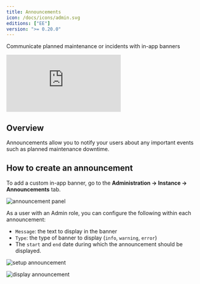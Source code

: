 ```yaml
---
title: Announcements
icon: /docs/icons/admin.svg
editions: ["EE"]
version: ">= 0.20.0"
---
```


Communicate planned maintenance or incidents with in-app banners

<div class="video-container">
  <iframe src="https://www.youtube.com/embed/2QqGABneiNI?si=iT2NleQpZFYL2g66" title="YouTube video player" frameborder="0" allow="accelerometer; autoplay; clipboard-write; encrypted-media; gyroscope; picture-in-picture; web-share" referrerpolicy="strict-origin-when-cross-origin" allowfullscreen></iframe>
</div>

## Overview

Announcements allow you to notify your users about any important events such as planned maintenance downtime.

## How to create an announcement

To add a custom in-app banner, go to the **Administration → Instance → Announcements** tab.

![announcement panel](/docs/enterprise/announcement/main_announcement.png)

As a user with an Admin role, you can configure the following within each announcement:

- `Message`: the text to display in the banner
- `Type`: the type of banner to display (`info`, `warning`, `error`)
- The `start` and `end` date during which the announcement should be displayed.

![setup announcement](/docs/enterprise/announcement/setup_announcement.png)

![display announcement](/docs/enterprise/announcement/display_announcement.png)

